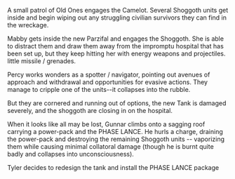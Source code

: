 
<!-- ACT FIVE: Some Shoggoth invaders make their way inside the Camelot. Tyler puts Mabby in a machine, and with the help of Gunnar, is able to defeat the Shoggoth. They become heroes of a sort. -->

A small patrol of Old Ones engages the Camelot. Several Shoggoth units get inside and begin wiping out any struggling civilian survivors they can find in the wreckage. 

Mabby gets inside the new Parzifal and engages the Shoggoth. She is able to distract them and draw them away from the impromptu hospital that has been set up, but they keep hitting her with energy weapons and projectiles. little missile / grenades.

Percy works wonders as a spotter / navigator, pointing out avenues of approach and withdrawal and opportunities for evasive actions. They manage to cripple one of the units--it collapses into the rubble.

But they are cornered and running out of options, the new Tank is damaged severely, and the shoggoth are closing in on the hospital. 

When it looks like all may be lost, Gunnar climbs onto a sagging roof carrying a power-pack and the PHASE LANCE. He hurls a charge, draining the power-pack and destroying the remaining Shoggoth units -- vaporizing them while causing minimal collatoral damage (though he is burnt quite badly and collapses into unconsciousness).

Tyler decides to redesign the tank and install the PHASE LANCE package